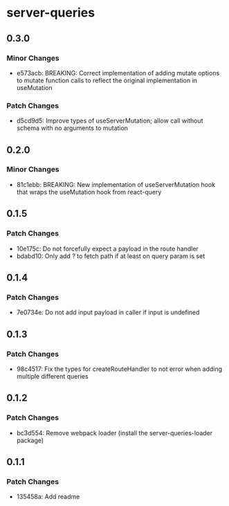 # server-queries

## 0.3.0

### Minor Changes

- e573acb: BREAKING: Correct implementation of adding mutate options to mutate function calls to reflect the original implementation in useMutation

### Patch Changes

- d5cd9d5: Improve types of useServerMutation; allow call without schema with no arguments to mutation

## 0.2.0

### Minor Changes

- 81c1ebb: BREAKING: New implementation of useServerMutation hook that wraps the useMutation hook from react-query

## 0.1.5

### Patch Changes

- 10e175c: Do not forcefully expect a payload in the route handler
- bdabd10: Only add ? to fetch path if at least on query param is set

## 0.1.4

### Patch Changes

- 7e0734e: Do not add input payload in caller if input is undefined

## 0.1.3

### Patch Changes

- 98c4517: Fix the types for createRouteHandler to not error when adding multiple different queries

## 0.1.2

### Patch Changes

- bc3d554: Remove webpack loader (install the server-queries-loader package)

## 0.1.1

### Patch Changes

- 135458a: Add readme
